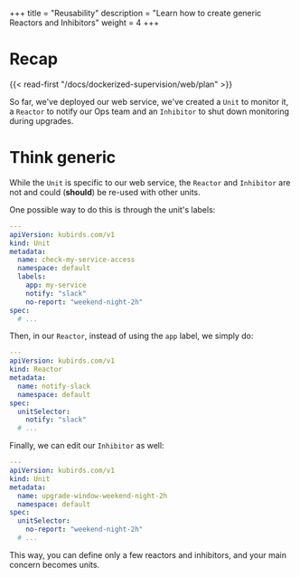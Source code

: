 +++
title = "Reusability"
description = "Learn how to create generic Reactors and Inhibitors"
weight = 4
+++

# Recap

{{< read-first "/docs/dockerized-supervision/web/plan" >}}

So far, we've deployed our web service, we've created a `Unit` to monitor it,
a `Reactor` to notify our Ops team and an `Inhibitor` to shut down monitoring
during upgrades.

# Think generic

While the `Unit` is specific to our web service, the `Reactor` and `Inhibitor` are
not and could (**should**) be re-used with other units.

One possible way to do this is through the unit's labels:

```yaml
---
apiVersion: kubirds.com/v1
kind: Unit
metadata:
  name: check-my-service-access
  namespace: default
  labels:
    app: my-service
    notify: "slack"
    no-report: "weekend-night-2h"
spec:
  # ...
```

Then, in our `Reactor`, instead of using the `app` label, we simply do:

```yaml
---
apiVersion: kubirds.com/v1
kind: Reactor
metadata:
  name: notify-slack
  namespace: default
spec:
  unitSelector:
    notify: "slack"
  # ...
```

Finally, we can edit our `Inhibitor` as well:

```yaml
---
apiVersion: kubirds.com/v1
kind: Unit
metadata:
  name: upgrade-window-weekend-night-2h
  namespace: default
spec:
  unitSelector:
    no-report: "weekend-night-2h"
  # ...
```

This way, you can define only a few reactors and inhibitors, and your main concern becomes units.
